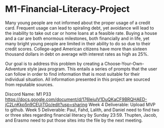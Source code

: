 # M1-Financial-Literacy-Project
  Many young people are not informed about the proper usage of a credit card. Frequent usage can lead to spiraling debt, yet avoidance will lead to the inability to take out car or home loans at a feasible rate. Buying a house and a car are both enormous milestones, both financially and in life, yet many bright young people are limited in their ability to do so due to their credit scores. College-aged American citizens have more than sixteen thousand dollars in debt on average with interest rates as high as 25%. 
  
  
  
  
  
   Our goal is to address this problem by creating a Choose-Your-Own-Adventure style java program. This entails a series of prompts that the user can follow in order to find information that is most suitable for their individual situation. All information presented in this project are sourced from reputable sources.
  
  
  
  
  
  Discord Name: M1 P33
  https://docs.google.com/document/d/176leiulV1DuQKaCF9BRQHAED-jC2LnKkp5n9CEUjTGo/edit?usp=sharing 
  Week 4 Deliverable: Upload MVP to github.
  Week 5 Deliverable: Paul, Fahd, Lalith, and Daniel need to find two or three sites regarding financial literacy by Sunday 23:59. Thupten, Jacob, and Erasmo need to put those sites into the file by the next meeting.
